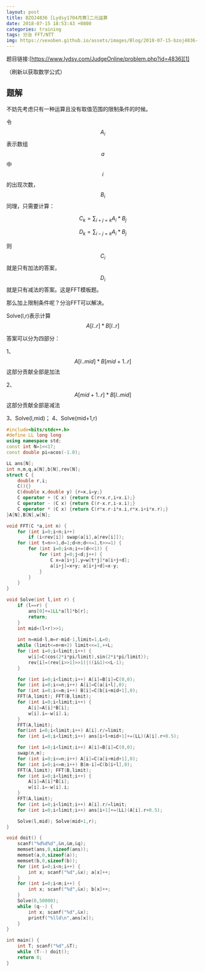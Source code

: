 ```yaml
---
layout: post
title: BZOJ4836 [Lydsy1704月赛]二元运算
date: 2018-07-15 18:53:43 +0800
categories: training
tags: 分治 FFT/NTT
img: https://vexoben.github.io/assets/images/Blog/2018-07-15-bzoj4836-[lydsy1704月赛]二元运算.JPG
---
```


题目链接:[https://www.lydsy.com/JudgeOnline/problem.php?id=4836][1]

（刷新以获取数学公式）

## **题解**

不妨先考虑只有一种运算且没有取值范围的限制条件的时候。

令$$A_i$$表示数组$$a$$中$$i$$的出现次数，$$B_i$$同理，只需要计算：

$$ C_k=\sum_{i+j=k}A_i*B_j $$

$$ D_k=\sum_{i-j=k}A_i*B_j $$

则$$C_i$$就是只有加法的答案，$$D_i$$就是只有减法的答案。这是FFT模板题。

那么加上限制条件呢？分治FFT可以解决。

Solve(l,r)表示计算$$A[l..r]*B[l..r]$$

答案可以分为四部分：

1、$$A[l..mid]*B[mid+1..r]$$ 这部分贡献全部是加法

2、$$A[mid+1..r]*B[l..mid]$$ 这部分贡献全部是减法

3、Solve(l,mid)； 4、Solve(mid+1,r)

```cpp
#include<bits/stdc++.h>
#define LL long long
using namespace std;
const int N=1<<17;
const double pi=acos(-1.0);

LL ans[N];
int n,m,q,a[N],b[N],rev[N];
struct C {
	double r,i;
	C(){}
	C(double x,double y) {r=x,i=y;}
	C operator + (C x) {return C(r+x.r,i+x.i);}
	C operator - (C x) {return C(r-x.r,i-x.i);}
	C operator * (C x) {return C(r*x.r-i*x.i,r*x.i+i*x.r);}
}A[N],B[N],w[N];

void FFT(C *a,int n) {
	for (int i=0;i<n;i++)
		if (i<rev[i]) swap(a[i],a[rev[i]]);
	for (int t=n>>1,d=1;d<n;d<<=1,t>>=1) {
		for (int i=0;i<n;i+=(d<<1)) {
			for (int j=0;j<d;j++) {
				C x=a[i+j],y=w[t*j]*a[i+j+d];
				a[i+j]=x+y; a[i+j+d]=x-y;
			}
		}
	}
}

void Solve(int l,int r) {
	if (l==r) {
		ans[0]+=1LL*a[l]*b[r];
		return;
	}
	int mid=(l+r)>>1;
	
	int n=mid-l,m=r-mid-1,limit=1,L=0;
	while (limit<=n+m+2) limit<<=1,++L;
	for (int i=0;i<limit;i++) {
		w[i]=C(cos(2*i*pi/limit),sin(2*i*pi/limit));
		rev[i]=(rev[i>>1]>>1)|((i&1)<<L-1);
	}

	for (int i=0;i<limit;i++) A[i]=B[i]=C(0,0);
	for (int i=0;i<=n;i++) A[i]=C(a[i+l],0);
	for (int i=0;i<=m;i++) B[i]=C(b[i+mid+1],0);
	FFT(A,limit); FFT(B,limit);
	for (int i=0;i<limit;i++) {
		A[i]=A[i]*B[i];
		w[i].i=-w[i].i;
	}
	FFT(A,limit);
	for(int i=0;i<limit;i++) A[i].r/=limit;
	for (int i=0;i<limit;i++) ans[i+l+mid+1]+=(LL)(A[i].r+0.5);

	for (int i=0;i<limit;i++) A[i]=B[i]=C(0,0);
	swap(n,m);
	for (int i=0;i<=n;i++) A[i]=C(a[i+mid+1],0);
	for (int i=0;i<=m;i++) B[m-i]=C(b[i+l],0);
	FFT(A,limit); FFT(B,limit);
	for (int i=0;i<limit;i++) {
		A[i]=A[i]*B[i];
		w[i].i=-w[i].i;
	}
	FFT(A,limit);
	for (int i=0;i<limit;i++) A[i].r/=limit;
	for (int i=0;i<limit;i++) ans[i+1]+=(LL)(A[i].r+0.5);

	Solve(l,mid); Solve(mid+1,r);
}

void doit() {
	scanf("%d%d%d",&n,&m,&q);
	memset(ans,0,sizeof(ans));
	memset(a,0,sizeof(a));
	memset(b,0,sizeof(b));
	for (int i=0;i<n;i++) {
		int x; scanf("%d",&x); a[x]++;
	}
	for (int i=0;i<m;i++) {
		int x; scanf("%d",&x); b[x]++;
	}
	Solve(0,50000);
	while (q--) {
		int x; scanf("%d",&x);
		printf("%lld\n",ans[x]);
	}
}

int main() {
	int T; scanf("%d",&T);
	while (T--) doit();
	return 0;
}
```

[1]:https://www.lydsy.com/JudgeOnline/problem.php?id=4836
